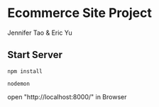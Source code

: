 # Ecommerce Site Project
Jennifer Tao & Eric Yu
## Start Server
`npm install`

`nodemon`

open "http://localhost:8000/" in Browser

